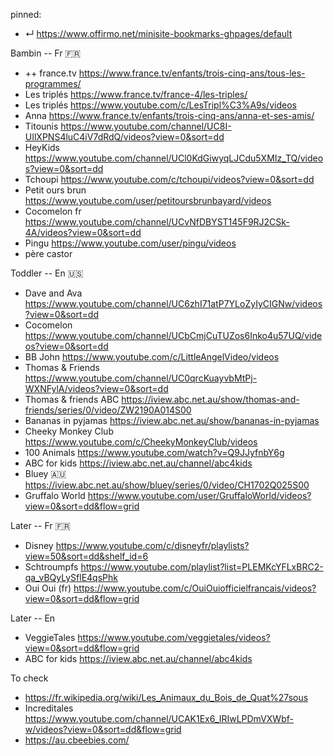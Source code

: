
pinned:
- ↵ https://www.offirmo.net/minisite-bookmarks-ghpages/default


Bambin -- Fr 🇫🇷
- ++ france.tv https://www.france.tv/enfants/trois-cinq-ans/tous-les-programmes/
- Les triplés         https://www.france.tv/france-4/les-triples/
- Les triplés         https://www.youtube.com/c/LesTripl%C3%A9s/videos
- Anna                https://www.france.tv/enfants/trois-cinq-ans/anna-et-ses-amis/
- Titounis            https://www.youtube.com/channel/UC8I-UIlXPNS4luC4iV7dRdQ/videos?view=0&sort=dd
- HeyKids             https://www.youtube.com/channel/UCl0KdGiwyqLJCdu5XMIz_TQ/videos?view=0&sort=dd
- Tchoupi             https://www.youtube.com/c/tchoupi/videos?view=0&sort=dd
- Petit ours brun     https://www.youtube.com/user/petitoursbrunbayard/videos
- Cocomelon fr        https://www.youtube.com/channel/UCvNfDBYST145F9RJ2CSk-4A/videos?view=0&sort=dd
- Pingu               https://www.youtube.com/user/pingu/videos
- père castor


Toddler -- En 🇺🇸
- Dave and Ava         https://www.youtube.com/channel/UC6zhI71atP7YLoZyIyCIGNw/videos?view=0&sort=dd
- Cocomelon            https://www.youtube.com/channel/UCbCmjCuTUZos6Inko4u57UQ/videos?view=0&sort=dd
- BB John              https://www.youtube.com/c/LittleAngelVideo/videos
- Thomas & Friends     https://www.youtube.com/channel/UC0qrcKuayvbMtPj-WXNFylA/videos?view=0&sort=dd
- Thomas & friends ABC https://iview.abc.net.au/show/thomas-and-friends/series/0/video/ZW2190A014S00
- Bananas in pyjamas   https://iview.abc.net.au/show/bananas-in-pyjamas
- Cheeky Monkey Club   https://www.youtube.com/c/CheekyMonkeyClub/videos
- 100 Animals          https://www.youtube.com/watch?v=Q9JJyfnbY6g
- ABC for kids         https://iview.abc.net.au/channel/abc4kids
- Bluey 🇦🇺             https://iview.abc.net.au/show/bluey/series/0/video/CH1702Q025S00
- Gruffalo World       https://www.youtube.com/user/GruffaloWorld/videos?view=0&sort=dd&flow=grid


Later -- Fr 🇫🇷
- Disney              https://www.youtube.com/c/disneyfr/playlists?view=50&sort=dd&shelf_id=6
- Schtroumpfs         https://www.youtube.com/playlist?list=PLEMKcYFLxBRC2-qa_vBQyLySflE4qsPhk
- Oui Oui (fr)        https://www.youtube.com/c/OuiOuiofficielfrancais/videos?view=0&sort=dd&flow=grid


Later -- En
- VeggieTales https://www.youtube.com/veggietales/videos?view=0&sort=dd&flow=grid
- ABC for kids         https://iview.abc.net.au/channel/abc4kids


To check
- https://fr.wikipedia.org/wiki/Les_Animaux_du_Bois_de_Quat%27sous
- Increditales https://www.youtube.com/channel/UCAK1Ex6_IRIwLPDmVXWbf-w/videos?view=0&sort=dd&flow=grid
- https://au.cbeebies.com/
